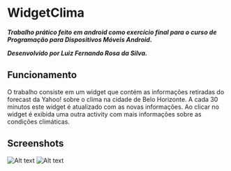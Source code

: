 WidgetClima
===========

***Trabalho prático feito em android como exercício final para o curso de Programação para Dispositivos Móveis Android.***

***Desenvolvido por Luiz Fernando Rosa da Silva.***

Funcionamento
-------------

O trabalho consiste em um widget que contém as informações retiradas do forecast da Yahoo! sobre o clima na cidade de Belo Horizonte. A cada 30 minutos este widget é atualizado com as novas informações. Ao clicar no widget é exibida uma outra activity com mais informações sobre as condições climáticas.

Screenshots
-------------

![Alt text](/Screenshot/sample1.jpg) ![Alt text](/Screenshot/sample2.jpg)
